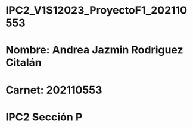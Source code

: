 # IPC2_V1S12023_ProyectoF1_202110553
# Nombre: Andrea Jazmin Rodriguez Citalán
# Carnet: 202110553
# IPC2 Sección P
